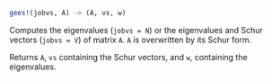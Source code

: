 ```julia
gees!(jobvs, A) -> (A, vs, w)
```

Computes the eigenvalues (`jobvs = N`) or the eigenvalues and Schur vectors (`jobvs = V`) of matrix `A`. `A` is overwritten by its Schur form.

Returns `A`, `vs` containing the Schur vectors, and `w`, containing the eigenvalues.
